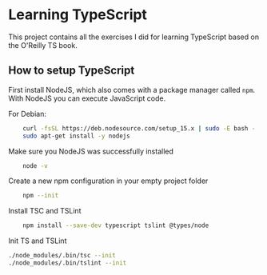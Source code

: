 # Learning TypeScript

This project contains all the exercises I did for learning TypeScript based on the O'Reilly  TS book.

## How to setup TypeScript

First install NodeJS, which also comes with a package manager called `npm`. With NodeJS you can execute JavaScript code.

For Debian:

```bash
    curl -fsSL https://deb.nodesource.com/setup_15.x | sudo -E bash -
    sudo apt-get install -y nodejs  
```

Make sure you NodeJS was successfully installed

```bash
    node -v
```

Create a new npm configuration in your empty project folder

```bash
    npm --init
```

Install TSC and TSLint

```bash
    npm install --save-dev typescript tslint @types/node  
```

Init TS and TSLint

```bash
./node_modules/.bin/tsc --init  
./node_modules/.bin/tslint --init  
```

